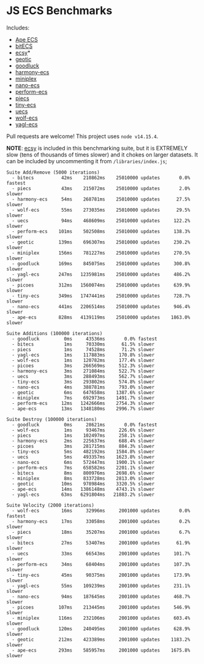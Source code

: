 # JS ECS Benchmarks

Includes:

-   [Ape ECS](https://github.com/fritzy/ape-ecs)
-   [bitECS](https://github.com/NateTheGreatt/bitECS)
-   [ecsy](https://github.com/ecsyjs/ecsy)\*
-   [geotic](https://github.com/ddmills/geotic)
-   [goodluck](https://github.com/piesku/goodluck)
-   [harmony-ecs](https://github.com/3mcd/harmony-ecs)
-   [miniplex](https://github.com/hmans/miniplex)
-   [nano-ecs](https://github.com/noffle/nano-ecs)
-   [perform-ecs](https://github.com/fireveined/perform-ecs)
-   [piecs](https://github.com/sondresj/piecs)
-   [tiny-ecs](https://github.com/bvalosek/tiny-ecs)
-   [uecs](https://github.com/jprochazk/uecs)
-   [wolf-ecs](https://github.com/EnderShadow8/wolf-ecs)
-   [yagl-ecs](https://github.com/yagl/ecs)

Pull requests are welcome! This project uses `node v14.15.4`.

**NOTE**: [ecsy](https://ecsy.io/) is included in this benchmarking suite, but it is EXTREMELY slow (tens of thousands of times slower) and it chokes on larger datasets. It can be included by uncommenting it from `/libraries/index.js`;

```
Suite Add/Remove (5000 iterations)
  - bitecs          42ms    210862ms    25010000 updates       0.0% fastest
  - piecs           43ms    215072ms    25010000 updates       2.0% slower
  - harmony-ecs     54ms    268781ms    25010000 updates      27.5% slower
  - wolf-ecs        55ms    273035ms    25010000 updates      29.5% slower
  - uecs            94ms    468609ms    25010000 updates     122.2% slower
  - perform-ecs    101ms    502508ms    25010000 updates     138.3% slower
  - geotic         139ms    696307ms    25010000 updates     230.2% slower
  - miniplex       156ms    781227ms    25010000 updates     270.5% slower
  - goodluck       169ms    845075ms    25010000 updates     300.8% slower
  - yagl-ecs       247ms   1235981ms    25010000 updates     486.2% slower
  - picoes         312ms   1560074ms    25010000 updates     639.9% slower
  - tiny-ecs       349ms   1747441ms    25010000 updates     728.7% slower
  - nano-ecs       441ms   2206514ms    25010000 updates     946.4% slower
  - ape-ecs        828ms   4139119ms    25010000 updates    1863.0% slower

Suite Additions (100000 iterations)
  - goodluck         0ms     43536ms       0.0% fastest
  - bitecs           1ms     70330ms      61.5% slower
  - piecs            1ms     74528ms      71.2% slower
  - yagl-ecs         1ms    117883ms     170.8% slower
  - wolf-ecs         1ms    120782ms     177.4% slower
  - picoes           3ms    266569ms     512.3% slower
  - harmony-ecs      3ms    271084ms     522.7% slower
  - uecs             3ms    288493ms     562.7% slower
  - tiny-ecs         3ms    293802ms     574.8% slower
  - nano-ecs         4ms    388781ms     793.0% slower
  - geotic           6ms    647658ms    1387.6% slower
  - miniplex         7ms    692973ms    1491.7% slower
  - perform-ecs     12ms   1242666ms    2754.3% slower
  - ape-ecs         13ms   1348180ms    2996.7% slower

Suite Destroy (100000 iterations)
  - goodluck         0ms     28621ms       0.0% fastest
  - wolf-ecs         1ms     93467ms     226.6% slower
  - piecs            1ms    102497ms     258.1% slower
  - harmony-ecs      2ms    225637ms     688.4% slower
  - picoes           3ms    281715ms     884.3% slower
  - tiny-ecs         5ms    482192ms    1584.8% slower
  - uecs             5ms    493357ms    1623.8% slower
  - nano-ecs         6ms    572447ms    1900.1% slower
  - perform-ecs      7ms    658582ms    2201.1% slower
  - bitecs           8ms    800976ms    2698.6% slower
  - miniplex         8ms    833728ms    2813.0% slower
  - geotic          10ms    978984ms    3320.5% slower
  - ape-ecs         14ms   1386148ms    4743.1% slower
  - yagl-ecs        63ms   6291804ms   21883.2% slower

Suite Velocity (2000 iterations)
  - wolf-ecs        16ms     32996ms     2001000 updates       0.0% fastest
  - harmony-ecs     17ms     33058ms     2001000 updates       0.2% slower
  - piecs           18ms     35207ms     2001000 updates       6.7% slower
  - bitecs          27ms     53407ms     2001000 updates      61.9% slower
  - uecs            33ms     66543ms     2001000 updates     101.7% slower
  - perform-ecs     34ms     68404ms     2001000 updates     107.3% slower
  - tiny-ecs        45ms     90375ms     2001000 updates     173.9% slower
  - yagl-ecs        55ms    109239ms     2001000 updates     231.1% slower
  - nano-ecs        94ms    187645ms     2001000 updates     468.7% slower
  - picoes         107ms    213445ms     2001000 updates     546.9% slower
  - miniplex       116ms    232106ms     2001000 updates     603.4% slower
  - goodluck       120ms    240495ms     2001000 updates     628.9% slower
  - geotic         212ms    423389ms     2001000 updates    1183.2% slower
  - ape-ecs        293ms    585957ms     2001000 updates    1675.8% slower
```
